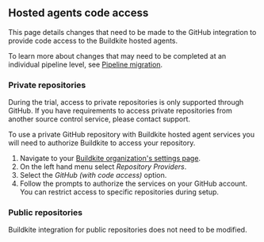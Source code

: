 ## Hosted agents code access

This page details changes that need to be made to the GitHub integration to provide code access to the Buildkite hosted agents.

To learn more about changes that may need to be completed at an individual pipeline level, see [Pipeline migration](/docs/buildkite-compute/pipeline-migration).

### Private repositories

During the trial, access to private repositories is only supported through GitHub. If you have requirements to access private repositories from another source control service, please contact support.

To use a private GitHub repository with Buildkite hosted agent services you will need to authorize Buildkite to access your repository.

1. Navigate to your [Buildkite organization's settings page](https://buildkite.com/organizations/~/settings).
1. On the left hand menu select _Repository Providers_.
1. Select the _GitHub (with code access)_ option.
1. Follow the prompts to authorize the services on your GitHub account. You can restrict access to specific repositories during setup.

### Public repositories

Buildkite integration for public repositories does not need to be modified.
